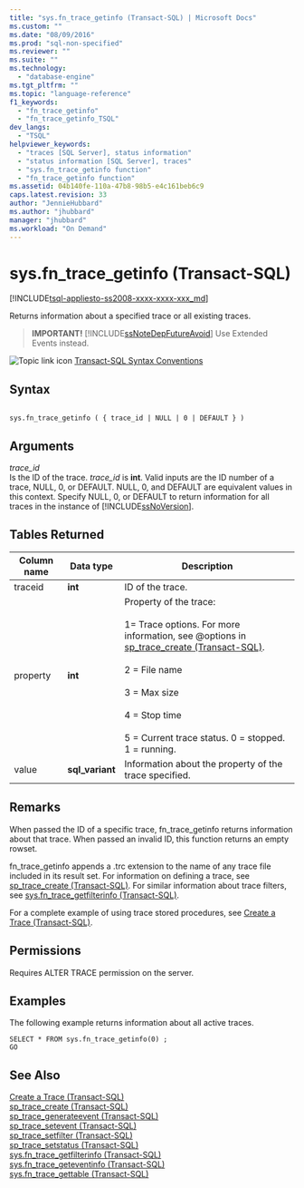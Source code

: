```yaml
---
title: "sys.fn_trace_getinfo (Transact-SQL) | Microsoft Docs"
ms.custom: ""
ms.date: "08/09/2016"
ms.prod: "sql-non-specified"
ms.reviewer: ""
ms.suite: ""
ms.technology: 
  - "database-engine"
ms.tgt_pltfrm: ""
ms.topic: "language-reference"
f1_keywords: 
  - "fn_trace_getinfo"
  - "fn_trace_getinfo_TSQL"
dev_langs: 
  - "TSQL"
helpviewer_keywords: 
  - "traces [SQL Server], status information"
  - "status information [SQL Server], traces"
  - "sys.fn_trace_getinfo function"
  - "fn_trace_getinfo function"
ms.assetid: 04b140fe-110a-47b8-98b5-e4c161beb6c9
caps.latest.revision: 33
author: "JennieHubbard"
ms.author: "jhubbard"
manager: "jhubbard"
ms.workload: "On Demand"
---
```

# sys.fn_trace_getinfo (Transact-SQL)
[!INCLUDE[tsql-appliesto-ss2008-xxxx-xxxx-xxx_md](../../includes/tsql-appliesto-ss2008-xxxx-xxxx-xxx-md.md)]

  Returns information about a specified trace or all existing traces.  
  
> **IMPORTANT!** [!INCLUDE[ssNoteDepFutureAvoid](../../includes/ssnotedepfutureavoid-md.md)] Use Extended Events instead.    
  
 ![Topic link icon](../../database-engine/configure-windows/media/topic-link.gif "Topic link icon") [Transact-SQL Syntax Conventions](../../t-sql/language-elements/transact-sql-syntax-conventions-transact-sql.md)  
  
## Syntax  
  
```  
  
sys.fn_trace_getinfo ( { trace_id | NULL | 0 | DEFAULT } )  
```  
  
## Arguments  
 *trace_id*  
 Is the ID of the trace. *trace_id* is **int**.  Valid inputs are the ID number of a trace, NULL, 0, or DEFAULT. NULL, 0, and DEFAULT are equivalent values in this context. Specify NULL, 0, or DEFAULT to return information for all traces in the instance of [!INCLUDE[ssNoVersion](../../includes/ssnoversion-md.md)].  
  
## Tables Returned  
  
|Column name|Data type|Description|  
|-----------------|---------------|-----------------|  
|traceid|**int**|ID of the trace.|  
|property|**int**|Property of the trace:<br /><br /> 1= Trace options. For more information, see @options in [sp_trace_create &#40;Transact-SQL&#41;](../../relational-databases/system-stored-procedures/sp-trace-create-transact-sql.md).<br /><br /> 2 = File name<br /><br /> 3 = Max size<br /><br /> 4 = Stop time<br /><br /> 5 = Current trace status. 0 = stopped. 1 = running.|  
|value|**sql_variant**|Information about the property of the trace specified.|  
  
## Remarks  
 When passed the ID of a specific trace, fn_trace_getinfo returns information about that trace. When passed an invalid ID, this function returns an empty rowset.  
  
 fn_trace_getinfo appends a .trc extension to the name of any trace file included in its result set. For information on defining a trace, see [sp_trace_create &#40;Transact-SQL&#41;](../../relational-databases/system-stored-procedures/sp-trace-create-transact-sql.md). For similar information about trace filters, see [sys.fn_trace_getfilterinfo &#40;Transact-SQL&#41;](../../relational-databases/system-functions/sys-fn-trace-getfilterinfo-transact-sql.md).  
  
 For a complete example of using trace stored procedures, see [Create a Trace &#40;Transact-SQL&#41;](../../relational-databases/sql-trace/create-a-trace-transact-sql.md).  
  
## Permissions  
 Requires ALTER TRACE permission on the server.  
  
## Examples  
 The following example returns information about all active traces.  
  
```  
SELECT * FROM sys.fn_trace_getinfo(0) ;  
GO  
```  
  
## See Also  
 [Create a Trace &#40;Transact-SQL&#41;](../../relational-databases/sql-trace/create-a-trace-transact-sql.md)   
 [sp_trace_create &#40;Transact-SQL&#41;](../../relational-databases/system-stored-procedures/sp-trace-create-transact-sql.md)   
 [sp_trace_generateevent &#40;Transact-SQL&#41;](../../relational-databases/system-stored-procedures/sp-trace-generateevent-transact-sql.md)   
 [sp_trace_setevent &#40;Transact-SQL&#41;](../../relational-databases/system-stored-procedures/sp-trace-setevent-transact-sql.md)   
 [sp_trace_setfilter &#40;Transact-SQL&#41;](../../relational-databases/system-stored-procedures/sp-trace-setfilter-transact-sql.md)   
 [sp_trace_setstatus &#40;Transact-SQL&#41;](../../relational-databases/system-stored-procedures/sp-trace-setstatus-transact-sql.md)   
 [sys.fn_trace_getfilterinfo &#40;Transact-SQL&#41;](../../relational-databases/system-functions/sys-fn-trace-getfilterinfo-transact-sql.md)   
 [sys.fn_trace_geteventinfo &#40;Transact-SQL&#41;](../../relational-databases/system-functions/sys-fn-trace-geteventinfo-transact-sql.md)   
 [sys.fn_trace_gettable &#40;Transact-SQL&#41;](../../relational-databases/system-functions/sys-fn-trace-gettable-transact-sql.md)  
  
  

